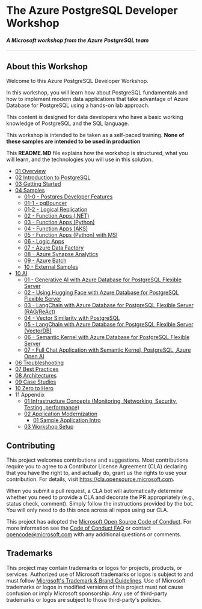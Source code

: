 # The Azure PostgreSQL Developer Workshop

#### <i>A Microsoft workshop from the Azure PostgreSQL team</i>

<p style="border-bottom: 1px solid lightgrey;"></p>

<h2><b>About this Workshop</b></h2>

Welcome to this Azure PostgreSQL Developer Workshop.

In this workshop, you will learn how about PostgreSQL fundamentals and how to implement modern data applications that take advantage of Azure Database for PostgreSQL using a hands-on lab approach.

This content is designed for data developers who have a basic working knowledge of PostgreSQL and the SQL language.

This workshop is intended to be taken as a self-paced training. <b> None of these samples are intended to be used in production </b>

This **README.MD** file explains how the workshop is structured, what you will learn, and the technologies you will use in this solution.

- [01 Overview](01_Intro/01_Introduction.md)
- [02 Introduction to PostgreSQL](02_IntroToPostgreSQL/02_00_Intro_PostgreSQL.md)
- [03 Getting Started](https://github.com/microsoft/azure_pg_dev_workshop/blob/main/03_GettingStarted/03_00__Getting_Started.md)
- [04 Samples](https://github.com/microsoft/azure_pg_dev_workshop/blob/main/04_EndToEndDev/04_00-0_End_To_End_Development.md)
  - [01-0 - Postgres Developer Features](https://github.com/microsoft/azure_pg_dev_workshop/blob/main/04_EndToEndDev/samples/04-01-00-PostgreSQL-Developer-Features/README.md)
  - [01-1 - pgBouncer](https://github.com/microsoft/azure_pg_dev_workshop/blob/main/04_EndToEndDev/samples/04-01-01-pgBouncer/README.md)
  - [01-2 - Logical Replication](https://github.com/microsoft/azure_pg_dev_workshop/blob/main/04_EndToEndDev/samples/04-01-02-Logical-Replication/README.md)
  - [02 - Function Apps (.NET)](https://github.com/microsoft/azure_pg_dev_workshop/blob/main/04_EndToEndDev/samples/04-02-FunctionApp-DotNet/README.md)
  - [03 - Function Apps (Python)](https://github.com/microsoft/azure_pg_dev_workshop/blob/main/04_EndToEndDev/samples/04-03-FunctionApp-Python/README.md)
  - [04 - Function Apps (AKS)](https://github.com/microsoft/azure_pg_dev_workshop/blob/main/04_EndToEndDev/samples/04-04-FunctionApp-AKS/README.md)
  - [05 - Function Apps (Python) with MSI](https://github.com/microsoft/azure_pg_dev_workshop/blob/main/04_EndToEndDev/samples/04-05-FunctionApp-MSI/README.md)
  - [06 - Logic Apps](https://github.com/microsoft/azure_pg_dev_workshop/blob/main/04_EndToEndDev/samples/04-06-LogicApp/README.md)
  - [07 - Azure Data Factory](https://github.com/microsoft/azure_pg_dev_workshop/blob/main/04_EndToEndDev/samples/04-07-AzureDataFactory/README.md)
  - [08 - Azure Synapse Analytics](https://github.com/microsoft/azure_pg_dev_workshop/blob/main/04_EndToEndDev/samples/04-08-AzureSynapseAnalytics/README.md)
  - [09 - Azure Batch](https://github.com/microsoft/azure_pg_dev_workshop/blob/main/04_EndToEndDev/samples/04-09-AzureBatch/README.md)
  - [10 - External Samples](https://github.com/microsoft/azure_pg_dev_workshop/blob/main/04_EndToEndDev/samples/04-10_External_Samples/README.md)
- [10 AI](https://github.com/microsoft/azure_pg_dev_workshop/blob/main/05_AI/05_01_Intro_AI.md)
  - [01 - Generative AI with Azure Database for PostgreSQL Flexible Server](https://github.com/microsoft/azure_pg_dev_workshop/tree/main/05_AI/Samples/05-08-AI-Basics)
  - [02 - Using Hugging Face with Azure Database for PostgreSQL Flexible Server](https://github.com/microsoft/azure_pg_dev_workshop/tree/main/05_AI/Samples/05-09-01-AI-HuggingFace)
  - [03 - LangChain with Azure Database for PostgreSQL Flexible Server (RAG/ReAct)](https://github.com/microsoft/azure_pg_dev_workshop/tree/main/05_AI/Samples/05-09-02-AI-Langchain)
  - [04 - Vector Similarity with PostgreSQL](https://github.com/microsoft/azure_pg_dev_workshop/tree/main/05_AI/Samples/05-09-03-AI-Langchain-Receipes)
  - [05 - LangChain with Azure Database for PostgreSQL Flexible Server (VectorDB)](https://github.com/microsoft/azure_pg_dev_workshop/tree/main/05_AI/Samples/05-09-04-AI-Langchain-VectorDB)
  - [06 - Semantic Kernel with Azure Database for PostgreSQL Flexible Server](https://github.com/microsoft/azure_pg_dev_workshop/tree/main/05_AI/Samples/05-09-05-AI-Semantic-Kernel)
  - [07 - Full Chat Application with Semantic Kernel, PostgreSQL, Azure Open AI](https://github.com/microsoft/azure_pg_dev_workshop/tree/main/05_AI/Samples/05-09-06-AI-Full-Chat-Application)
- [06 Troubleshooting](https://github.com/microsoft/azure_pg_dev_workshop/blob/main/06_Troubleshooting/06_00_Troubleshooting.md)
- [07 Best Practices](https://github.com/microsoft/azure_pg_dev_workshop/blob/main/07_BestPractices/07_00_BestPractices.md)
- [08 Architectures](https://github.com/microsoft/azure_pg_dev_workshop/blob/main/08_Architectures/08_00_Architectures.md)
- [09 Case Studies](https://github.com/microsoft/azure_pg_dev_workshop/blob/main/09_CaseStudies/09_00_CaseStudies.md)
- [10 Zero to Hero](https://github.com/microsoft/azure_pg_dev_workshop/blob/main/10_ZeroToHero/10_00_ZeroToHero.md)
- 11 Appendix
    - [01 Infrastructure Concepts (Monitoring, Networking, Security, Testing, performance)](https://github.com/microsoft/azure_pg_dev_workshop/blob/main/11_01_Infrastructure/11_01_Infrastructure.md)
    - [02 Application Modernization](https://github.com/microsoft/azure_pg_dev_workshop/blob/main/11_02_AppModernization/11_00_AppModernization.md)
        - [01 Sample Application Intro](https://github.com/microsoft/azure_pg_dev_workshop/blob/main/11_02_AppModernization/11_01-Sample-Application-Intro.md)
    - [03 Workshop Setup](https://github.com/microsoft/azure_pg_dev_workshop/tree/main/11_03_Setup)

## Contributing

This project welcomes contributions and suggestions.  Most contributions require you to agree to a
Contributor License Agreement (CLA) declaring that you have the right to, and actually do, grant us
the rights to use your contribution. For details, visit https://cla.opensource.microsoft.com.

When you submit a pull request, a CLA bot will automatically determine whether you need to provide
a CLA and decorate the PR appropriately (e.g., status check, comment). Simply follow the instructions
provided by the bot. You will only need to do this once across all repos using our CLA.

This project has adopted the [Microsoft Open Source Code of Conduct](https://opensource.microsoft.com/codeofconduct/).
For more information see the [Code of Conduct FAQ](https://opensource.microsoft.com/codeofconduct/faq/) or
contact [opencode@microsoft.com](mailto:opencode@microsoft.com) with any additional questions or comments.

## Trademarks

This project may contain trademarks or logos for projects, products, or services. Authorized use of Microsoft 
trademarks or logos is subject to and must follow 
[Microsoft's Trademark & Brand Guidelines](https://www.microsoft.com/en-us/legal/intellectualproperty/trademarks/usage/general).
Use of Microsoft trademarks or logos in modified versions of this project must not cause confusion or imply Microsoft sponsorship.
Any use of third-party trademarks or logos are subject to those third-party's policies.
